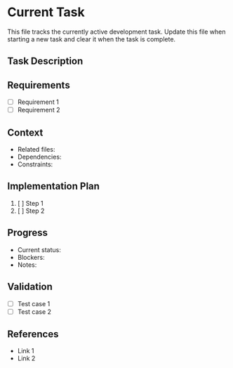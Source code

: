 # Current Task

<INSTRUCTION immutable>
This file tracks the currently active development task. Update this file when starting a new task and clear it when the task is complete.
</INSTRUCTION>

## Task Description
<!-- Brief description of what needs to be done -->

## Requirements
<!-- List specific requirements and acceptance criteria -->
- [ ] Requirement 1
- [ ] Requirement 2

## Context
<!-- Relevant background information -->
- Related files:
- Dependencies:
- Constraints:

## Implementation Plan
<!-- Step by step plan for completing the task -->
1. [ ] Step 1
2. [ ] Step 2

## Progress
<!-- Track progress and blockers -->
- Current status:
- Blockers:
- Notes:

## Validation
<!-- Criteria for confirming task completion -->
- [ ] Test case 1
- [ ] Test case 2

## References
<!-- Links to relevant documentation, decisions, or resources -->
- Link 1
- Link 2